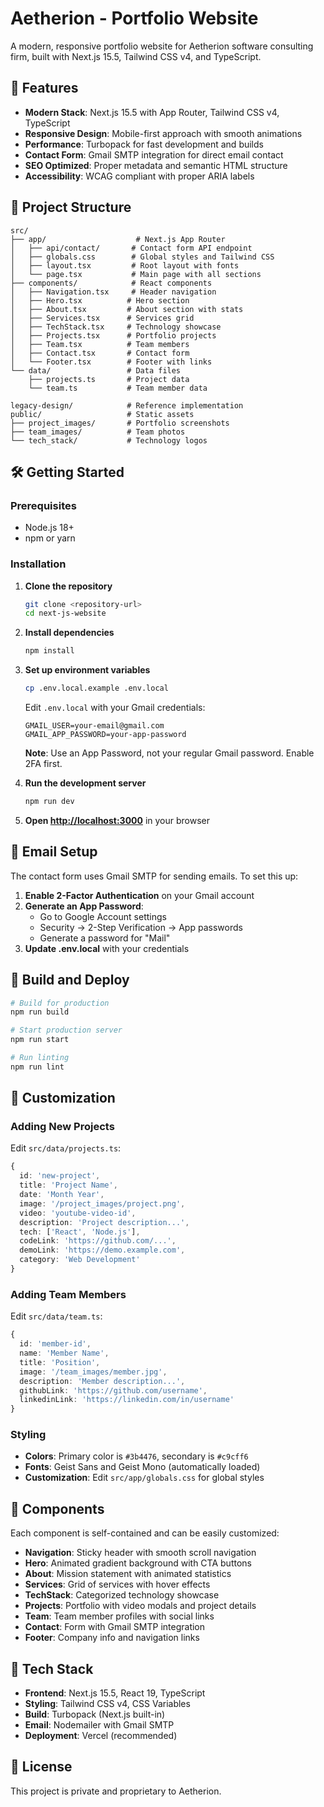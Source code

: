 # Aetherion - Portfolio Website

A modern, responsive portfolio website for Aetherion software consulting firm, built with Next.js 15.5, Tailwind CSS v4, and TypeScript.

## 🚀 Features

- **Modern Stack**: Next.js 15.5 with App Router, Tailwind CSS v4, TypeScript
- **Responsive Design**: Mobile-first approach with smooth animations
- **Performance**: Turbopack for fast development and builds
- **Contact Form**: Gmail SMTP integration for direct email contact
- **SEO Optimized**: Proper metadata and semantic HTML structure
- **Accessibility**: WCAG compliant with proper ARIA labels

## 📁 Project Structure

```
src/
├── app/                    # Next.js App Router
│   ├── api/contact/       # Contact form API endpoint
│   ├── globals.css        # Global styles and Tailwind CSS
│   ├── layout.tsx         # Root layout with fonts
│   └── page.tsx           # Main page with all sections
├── components/            # React components
│   ├── Navigation.tsx     # Header navigation
│   ├── Hero.tsx          # Hero section
│   ├── About.tsx         # About section with stats
│   ├── Services.tsx      # Services grid
│   ├── TechStack.tsx     # Technology showcase
│   ├── Projects.tsx      # Portfolio projects
│   ├── Team.tsx          # Team members
│   ├── Contact.tsx       # Contact form
│   └── Footer.tsx        # Footer with links
└── data/                 # Data files
    ├── projects.ts       # Project data
    └── team.ts           # Team member data

legacy-design/            # Reference implementation
public/                   # Static assets
├── project_images/       # Portfolio screenshots
├── team_images/          # Team photos
└── tech_stack/           # Technology logos
```

## 🛠️ Getting Started

### Prerequisites

- Node.js 18+ 
- npm or yarn

### Installation

1. **Clone the repository**
   ```bash
   git clone <repository-url>
   cd next-js-website
   ```

2. **Install dependencies**
   ```bash
   npm install
   ```

3. **Set up environment variables**
   ```bash
   cp .env.local.example .env.local
   ```
   
   Edit `.env.local` with your Gmail credentials:
   ```
   GMAIL_USER=your-email@gmail.com
   GMAIL_APP_PASSWORD=your-app-password
   ```

   **Note**: Use an App Password, not your regular Gmail password. Enable 2FA first.

4. **Run the development server**
   ```bash
   npm run dev
   ```

5. **Open [http://localhost:3000](http://localhost:3000)** in your browser

## 📧 Email Setup

The contact form uses Gmail SMTP for sending emails. To set this up:

1. **Enable 2-Factor Authentication** on your Gmail account
2. **Generate an App Password**:
   - Go to Google Account settings
   - Security → 2-Step Verification → App passwords
   - Generate a password for "Mail"
3. **Update .env.local** with your credentials

## 🚀 Build and Deploy

```bash
# Build for production
npm run build

# Start production server
npm run start

# Run linting
npm run lint
```

## 🎨 Customization

### Adding New Projects

Edit `src/data/projects.ts`:

```typescript
{
  id: 'new-project',
  title: 'Project Name',
  date: 'Month Year',
  image: '/project_images/project.png',
  video: 'youtube-video-id',
  description: 'Project description...',
  tech: ['React', 'Node.js'],
  codeLink: 'https://github.com/...',
  demoLink: 'https://demo.example.com',
  category: 'Web Development'
}
```

### Adding Team Members

Edit `src/data/team.ts`:

```typescript
{
  id: 'member-id',
  name: 'Member Name',
  title: 'Position',
  image: '/team_images/member.jpg',
  description: 'Member description...',
  githubLink: 'https://github.com/username',
  linkedinLink: 'https://linkedin.com/in/username'
}
```

### Styling

- **Colors**: Primary color is `#3b4476`, secondary is `#c9cff6`
- **Fonts**: Geist Sans and Geist Mono (automatically loaded)
- **Customization**: Edit `src/app/globals.css` for global styles

## 🧩 Components

Each component is self-contained and can be easily customized:

- **Navigation**: Sticky header with smooth scroll navigation
- **Hero**: Animated gradient background with CTA buttons
- **About**: Mission statement with animated statistics
- **Services**: Grid of services with hover effects
- **TechStack**: Categorized technology showcase
- **Projects**: Portfolio with video modals and project details
- **Team**: Team member profiles with social links
- **Contact**: Form with Gmail SMTP integration
- **Footer**: Company info and navigation links

## 🔧 Tech Stack

- **Frontend**: Next.js 15.5, React 19, TypeScript
- **Styling**: Tailwind CSS v4, CSS Variables
- **Build**: Turbopack (Next.js built-in)
- **Email**: Nodemailer with Gmail SMTP
- **Deployment**: Vercel (recommended)

## 📄 License

This project is private and proprietary to Aetherion.
